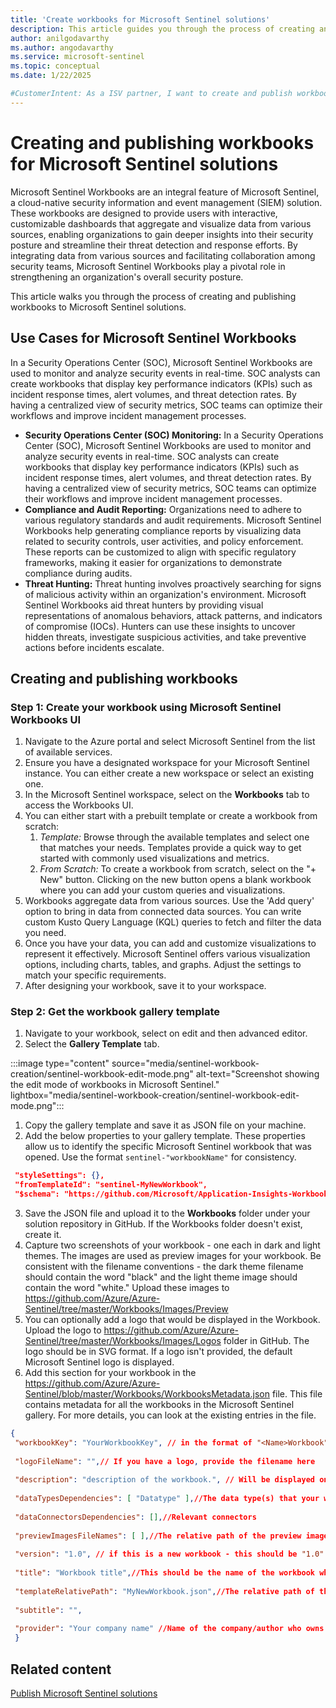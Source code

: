 ```yaml
---
title: 'Create workbooks for Microsoft Sentinel solutions'
description: This article guides you through the process of creating and publishing workbooks to Microsoft Sentinel solutions.
author: anilgodavarthy
ms.author: angodavarthy
ms.service: microsoft-sentinel
ms.topic: conceptual 
ms.date: 1/22/2025

#CustomerIntent: As a ISV partner, I want to create and publish workbooks to my Microsoft Sentinel solution so that I can provide insights to my customers.
---
```


# Creating and publishing workbooks for Microsoft Sentinel solutions

Microsoft Sentinel Workbooks are an integral feature of Microsoft Sentinel, a cloud-native security information and event management (SIEM) solution. These workbooks are designed to provide users with interactive, customizable dashboards that aggregate and visualize data from various sources, enabling organizations to gain deeper insights into their security posture and streamline their threat detection and response efforts. By integrating data from various sources and facilitating collaboration among security teams, Microsoft Sentinel Workbooks play a pivotal role in strengthening an organization's overall security posture.

This article walks you through the process of creating and publishing workbooks to Microsoft Sentinel solutions.

## Use Cases for Microsoft Sentinel Workbooks
In a Security Operations Center (SOC), Microsoft Sentinel Workbooks are used to monitor and analyze security events in real-time. SOC analysts can create workbooks that display key performance indicators (KPIs) such as incident response times, alert volumes, and threat detection rates. By having a centralized view of security metrics, SOC teams can optimize their workflows and improve incident management processes.

- **Security Operations Center (SOC) Monitoring:** In a Security Operations Center (SOC), Microsoft Sentinel Workbooks are used to monitor and analyze security events in real-time. SOC analysts can create workbooks that display key performance indicators (KPIs) such as incident response times, alert volumes, and threat detection rates. By having a centralized view of security metrics, SOC teams can optimize their workflows and improve incident management processes.
- **Compliance and Audit Reporting:** Organizations need to adhere to various regulatory standards and audit requirements. Microsoft Sentinel Workbooks help generating compliance reports by visualizing data related to security controls, user activities, and policy enforcement. These reports can be customized to align with specific regulatory frameworks, making it easier for organizations to demonstrate compliance during audits.
- **Threat Hunting:** Threat hunting involves proactively searching for signs of malicious activity within an organization's environment. Microsoft Sentinel Workbooks aid threat hunters by providing visual representations of anomalous behaviors, attack patterns, and indicators of compromise (IOCs). Hunters can use these insights to uncover hidden threats, investigate suspicious activities, and take preventive actions before incidents escalate.

## Creating and publishing workbooks

### Step 1: Create your workbook using Microsoft Sentinel Workbooks UI
1. Navigate to the Azure portal and select Microsoft Sentinel from the list of available services.
1. Ensure you have a designated workspace for your Microsoft Sentinel instance. You can either create a new workspace or select an existing one.
1. In the Microsoft Sentinel workspace, select on the **Workbooks** tab to access the Workbooks UI.
1. You can either start with a prebuilt template or create a workbook from scratch:
    1. *Template:* Browse through the available templates and select one that matches your needs. Templates provide a quick way to get started with commonly used visualizations and metrics.
    1. *From Scratch:* To create a workbook from scratch, select on the "+ New" button. Clicking on the new button opens a blank workbook where you can add your custom queries and visualizations.
1. Workbooks aggregate data from various sources. Use the 'Add query' option to bring in data from connected data sources. You can write custom Kusto Query Language (KQL) queries to fetch and filter the data you need.
1. Once you have your data, you can add and customize visualizations to represent it effectively. Microsoft Sentinel offers various visualization options, including charts, tables, and graphs. Adjust the settings to match your specific requirements.
1. After designing your workbook, save it to your workspace. 

### Step 2: Get the workbook gallery template

1. Navigate to your workbook, select on edit and then advanced editor.
1. Select the **Gallery Template** tab.

:::image type="content" source="media/sentinel-workbook-creation/sentinel-workbook-edit-mode.png" alt-text="Screenshot showing the edit mode of workbooks in Microsoft Sentinel." lightbox="media/sentinel-workbook-creation/sentinel-workbook-edit-mode.png":::   

1. Copy the gallery template and save it as JSON file on your machine.
1. Add the below properties to your gallery template. These properties allow us to identify the specific Microsoft Sentinel workbook that was opened. Use the format `sentinel-"workbookName"` for consistency.

```json
 "styleSettings": {},
 "fromTemplateId": "sentinel-MyNewWorkbook",
 "$schema": "https://github.com/Microsoft/Application-Insights-Workbooks/blob/master/schema/workbook.json"
```
 3. Save the JSON file and upload it to the **Workbooks** folder under your solution repository in GitHub. If the Workbooks folder doesn't exist, create it.
 1. Capture two screenshots of your workbook - one each in dark and light themes. The images are used as preview images for your workbook. Be consistent with the filename conventions - the dark theme filename should contain the word "black" and the light theme image should contain the word "white." Upload these images to https://github.com/Azure/Azure-Sentinel/tree/master/Workbooks/Images/Preview 
 1. You can optionally add a logo that would be displayed in the Workbook. Upload the logo to https://github.com/Azure/Azure-Sentinel/tree/master/Workbooks/Images/Logos folder in GitHub. The logo should be in SVG format. If a logo isn't provided, the default Microsoft Sentinel logo is displayed.
 1. Add this section for your workbook in the https://github.com/Azure/Azure-Sentinel/blob/master/Workbooks/WorkbooksMetadata.json file. This file contains metadata for all the workbooks in the Microsoft Sentinel gallery. For more details, you can look at the existing entries in the file.

```json
{
 "workbookKey": "YourWorkbookKey", // in the format of "<Name>Workbook". Ensure that the key is unique across all workbooks
 
 "logoFileName": "",// If you have a logo, provide the filename here
 
 "description": "description of the workbook.", // Will be displayed on the workbooks blade next to the logo and preview images
 
 "dataTypesDependencies": [ "Datatype" ],//The data type(s) that your workbook queries
 
 "dataConnectorsDependencies": [],//Relevant connectors
 
 "previewImagesFileNames": [ ],//The relative path of the preview images you saved under workbooks/images/previews
 
 "version": "1.0", // if this is a new workbook - this should be "1.0"
 
 "title": "Workbook title",//This should be the name of the workbook which will be displayed in the main workbooks blade - for example "Palo Alto overview"
 
 "templateRelativePath": "MyNewWorkbook.json",//The relative path of the JSON of the template (the gallery template you saved) 
 
 "subtitle": "",
 
 "provider": "Your company name" //Name of the company/author who owns the workbook and is responsible for providing support
 }
```
## Related content

[Publish Microsoft Sentinel solutions](/azure/sentinel/publish-sentinel-solutions)    